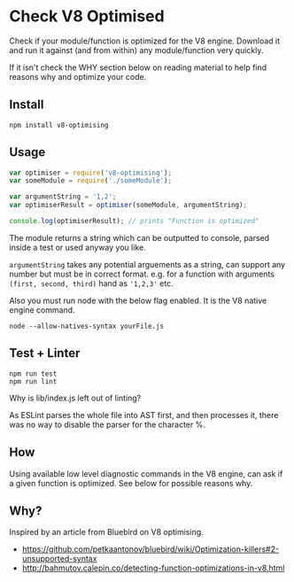 # Check V8 Optimised

Check if your module/function is optimized for the V8 engine. Download it and run it against (and from within) any module/function very quickly.

If it isn't check the WHY section below on reading material to help find reasons why and optimize your code.

## Install
```
npm install v8-optimising
```

## Usage
```js
var optimiser = require('v8-optimising');
var someModule = require('./someModule');

var argumentString = '1,2';
var optimiserResult = optimiser(someModule, argumentString);

console.log(optimiserResult); // prints "Function is optimized"
```

The module returns a string which can be outputted to console, parsed inside a test or used anyway you like.

`argumentString` takes any potential arguements as a string, can support any number but must be in correct format. e.g. for a function with arguments `(first, second, third)` hand as `'1,2,3'` etc.

Also you must run node with the below flag enabled. It is the V8 native engine command.

```
node --allow-natives-syntax yourFile.js
```

## Test + Linter
```
npm run test
npm run lint
```

Why is lib/index.js left out of linting?

As ESLint parses the whole file into AST first, and then processes it, there was no way to disable the parser for the character %.

## How
Using available low level diagnostic commands in the V8 engine, can ask if a given function is optimized. See below for possible reasons why.


## Why?
Inspired by an article from Bluebird on V8 optimising.
- https://github.com/petkaantonov/bluebird/wiki/Optimization-killers#2-unsupported-syntax
- http://bahmutov.calepin.co/detecting-function-optimizations-in-v8.html
